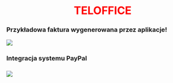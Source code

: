 <h1 style="text-align:center; color:red">TELOFFICE</h1>
<h3>Przykładowa faktura wygenerowana przez aplikacje!</h3>
<img src="https://user-images.githubusercontent.com/64831922/130855894-ebb4bfa3-2dac-4f5d-b4f2-276f61a45b0e.png">
<h3>Integracja systemu PayPal<h3>
<img src="https://user-images.githubusercontent.com/64831922/130855996-1b9b5db7-6686-4121-bd50-46922f22b32a.png">

